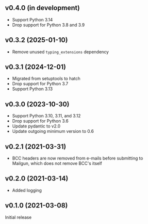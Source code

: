 v0.4.0 (in development)
-----------------------
- Support Python 3.14
- Drop support for Python 3.8 and 3.9

v0.3.2 (2025-01-10)
-------------------
- Remove unused `typing_extensions` dependency

v0.3.1 (2024-12-01)
-------------------
- Migrated from setuptools to hatch
- Drop support for Python 3.7
- Support Python 3.13

v0.3.0 (2023-10-30)
-------------------
- Support Python 3.10, 3.11, and 3.12
- Drop support for Python 3.6
- Update pydantic to v2.0
- Update outgoing minimum version to 0.6

v0.2.1 (2021-03-31)
-------------------
- BCC headers are now removed from e-mails before submitting to Mailgun, which
  does not remove BCC's itself

v0.2.0 (2021-03-14)
-------------------
- Added logging

v0.1.0 (2021-03-08)
-------------------
Initial release
